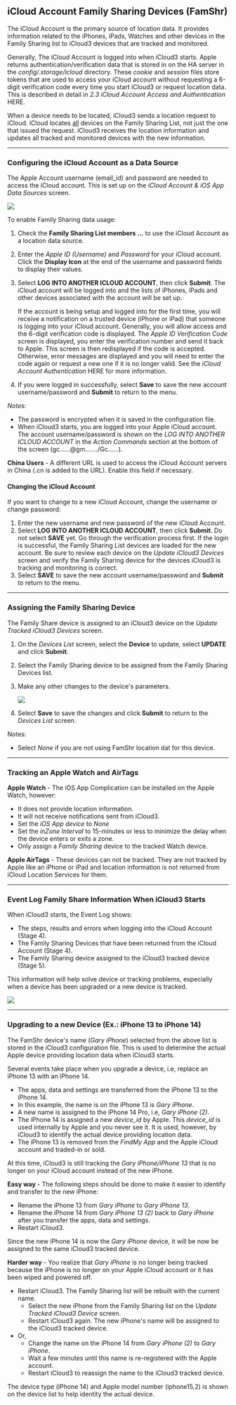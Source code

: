 ## iCloud Account Family Sharing Devices  (FamShr) <!-- {docsify-ignore} -->

The iCloud Account is the primary source of location data. It provides information related to the iPhones, iPads, Watches  and other devices in the Family Sharing list to iCloud3 devices that are tracked and monitored.

Generally, The iCloud Account is logged into when iCloud3 starts. Apple returns authentication/verification data that is stored in  on the HA server in the *config/.storage/icloud* directory. These *cookie* and *session* files store tokens that are used to access your iCloud account without requesting a 6-digit verification code every time you start iCloud3 or request location data. This is described in detail in *2.3 iCloud Account Access and Authentication* HERE.

When a device needs to be located, iCloud3 sends a location request to iCloud. iCloud locates <u>all</u> devices on the Family Sharing List, not just the one that issued the request. iCloud3 receives the location information and updates all tracked and monitored devices with the new information.


------
### Configuring the iCloud Account as a Data Source

The Apple Account username (email_id) and password are needed to access the iCloud account. This is set up on the *iCloud Account & iOS App Data Sources* screen.

![](../images/cf-data-sources.png)

To enable Family Sharing data usage:
1. Check the **Family Sharing List members ...** to use the iCloud Account as a location data source.
2. Enter the *Apple ID (Username)* and *Password* for your iCloud account. Click the **Display Icon** at the end of the username and password fields to display their values. 
3. Select **LOG INTO ANOTHER ICLOUD ACCOUNT**, then click **Submit**.  The iCloud account will be logged into and the lists of iPhones, iPads and other devices associated with the account will be set up. 
   
   If the account is being setup and logged into for the first time, you will receive a notification on a trusted device (iPhone or iPad) that someone is logging into your iCloud account. Generally, you will allow access and the 6-digit verification code is displayed. The *Apple ID Verification Code* screen is displayed, you enter the verification number and send it back to Apple. This screen is then redisplayed if the code is accepted. Otherwise, error messages are displayed and you will need to enter the code again or request a new one if it is no longer valid. See the *iCloud Account Authentication* HERE for more information.
4. If you were logged in successfully, select **Save** to save the new account username/password and **Submit** to return to the menu. 

*Notes:*
- The password is encrypted when it is saved in the configuration file.
- When iCloud3 starts, you are logged into your Apple iCloud account. The account username/password is shown on the *LOG INTO ANOTHER ICLOUD ACCOUNT* in the *Action Commands* section at the bottom of the screen (gc......@gm......./Gc......). 

**China Users** - A different URL is used to access the iCloud Account servers in China (.cn is added to the URL). Enable this field if necessary.


#### Changing the iCloud Account  <!-- {docsify-ignore} -->

If you want to change to a new iCloud Account, change the username or change password:
1. Enter the new username and new password of the new iCloud Account.
2. Select **LOG INTO ANOTHER ICLOUD ACCOUNT**, then click **Submit**. Do not select **SAVE** yet. Go through the verification process first.
   If the login is successful, the Family Sharing List devices are loaded for the new account. Be sure to review each device on the *Update iCloud3 Devices* screen and verify the Family Sharing device for the devices iCloud3 is tracking and monitoring is correct.
3. Select **SAVE** to save the new account username/password and **Submit** to return to the menu. 



------
### Assigning the Family Sharing Device

The Family Share device is assigned to an iCloud3 device on the *Update Tracked iCloud3 Devices* screen. 
1. On the *Devices List* screen, select the **Device** to update, select **UPDATE** and click **Submit**.
2. Select the Family Sharing device to be assigned from the Family Sharing Devices list.
3. Make any other changes to the device's parameters.

   ![](../images/cf-device-update-famshr.png)

4. Select **Save** to save the changes and click **Submit** to return to the *Devices List* screen.

Notes:
- Select *None* if you are not using FamShr location dat for this device.



------
### Tracking an Apple Watch and AirTags

**Apple Watch** - The iOS App Complication can be installed on the Apple Watch, however:
- It does not provide location information.
- It will not receive notifications sent from iCloud3.
- Set the *iOS App device* to *None*
- Set the *inZone Interval* to 15-minutes or less to minimize the delay when the device enters or exits a zone.
- Only assign a *Family Sharing* device to the tracked Watch device.

**Apple AirTags** - These devices can not be tracked. They are not tracked by Apple like an iPhone or iPad and location information is not returned from iCloud Location Services for them.



------

### Event Log Family Share Information When iCloud3 Starts

When iCloud3 starts, the Event Log shows:
- The steps, results and errors when logging into the iCloud Account (Stage 4).
- The Family Sharing Devices that have been returned from the iCloud Account (Stage 4).
- The Family Sharing device assigned to the iCloud3 tracked device (Stage 5).

This information will help solve device or tracking problems, especially when a device has been upgraded or a new device is tracked.

![](../images/evlog-stage-4-5-famshr.png)


------
### Upgrading to a new Device (Ex.: iPhone 13 to iPhone 14)

The FamShr device's name (*Gary iPhone*) selected from the above list is stored in the iCloud3 configuration file. This is used to determine the actual Apple device providing location data when iCloud3 starts.

Several events take place when you upgrade a device, i.e, replace an iPhone 13 with an iPhone 14. 
- The apps, data and settings are transferred from the iPhone 13 to the iPhone 14.
- In this example, the name is on the iPhone 13 is *Gary iPhone*. 
- A new name is assigned to the iPhone 14 Pro, i.e, *Gary iPhone (2)*.
- The iPhone 14 is assigned a new *device_id* by Apple. This *device_id* is used internally by Apple and you never see it. It is used, however, by iCloud3 to identify the actual device providing location data.
- The iPhone 13 is removed from the *FindMy App* and the Apple iCloud account and traded-in or sold.

At this time, iCloud3 is still tracking the *Gary iPhone/iPhone 13* that is no longer on your iCloud account instead of the new iPhone.

**Easy way** - The following steps should be done to make it easier to identify and transfer to the new iPhone:
- Rename the iPhone 13 from *Gary iPhone* to *Gary iPhone 13*. 
- Rename the iPhone 14 from *Gary iPhone 13 (2)* back to *Gary iPhone* after you transfer the apps, data and settings.
- Restart iCloud3.

Since the new iPhone 14 is now the *Gary iPhone* device, it will be now be assigned to the same iCloud3 tracked device.

**Harder way** - You realize that *Gary iPhone* is no longer being tracked because the iPhone is no longer on your Apple iCloud account or it has been wiped and powered off. 
- Restart iCloud3. The Family Sharing list will be rebuilt with the current name.
  - Select the new iPhone from the Family Sharing list on the *Update Tracked iCloud3 Device* screen. 
  - Restart iCloud3 again. The new iPhone's name will be assigned to the iCloud3 tracked device.
- Or, 
  - Change the name on the iPhone 14 from *Gary iPhone (2)* to *Gary iPhone*.
  - Wait a few minutes until this name is re-registered with the Apple account.
  - Restart iCloud3 to reassign the name to the iCloud3 tracked device.

The device type (iPhone 14) and Apple model number (iphone15,2) is shown on the device list to help identity the actual device.


